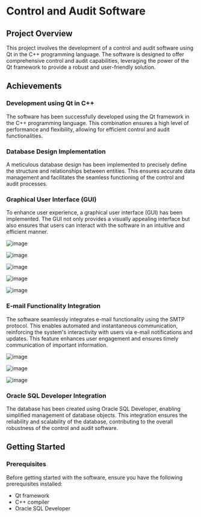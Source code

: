 # Control and Audit Software

## Project Overview

This project involves the development of a control and audit software using Qt in the C++ programming language. The software is designed to offer comprehensive control and audit capabilities, leveraging the power of the Qt framework to provide a robust and user-friendly solution.

## Achievements

### Development using Qt in C++

The software has been successfully developed using the Qt framework in the C++ programming language. This combination ensures a high level of performance and flexibility, allowing for efficient control and audit functionalities.

### Database Design Implementation

A meticulous database design has been implemented to precisely define the structure and relationships between entities. This ensures accurate data management and facilitates the seamless functioning of the control and audit processes.

### Graphical User Interface (GUI)

To enhance user experience, a graphical user interface (GUI) has been implemented. The GUI not only provides a visually appealing interface but also ensures that users can interact with the software in an intuitive and efficient manner.

![image](https://github.com/Heythaam/Projet-Qt/assets/123275074/a7874adb-9456-4b49-8dae-c2d6537b53bb)


![image](https://github.com/Heythaam/Projet-Qt/assets/123275074/0fc766fe-4b39-44be-8173-2ae78530ddd9)


![image](https://github.com/Heythaam/Projet-Qt/assets/123275074/925667d3-1985-48a9-b0a8-b2144fb4bdad)



![image](https://github.com/Heythaam/Projet-Qt/assets/123275074/37068609-6ceb-44ff-937f-ca4821cdc761)


![image](https://github.com/Heythaam/Projet-Qt/assets/123275074/ac554c8a-1ba8-4703-8664-1592698b734e)



### E-mail Functionality Integration

The software seamlessly integrates e-mail functionality using the SMTP protocol. This enables automated and instantaneous communication, reinforcing the system's interactivity with users via e-mail notifications and updates. This feature enhances user engagement and ensures timely communication of important information.

![image](https://github.com/Heythaam/Projet-Qt/assets/123275074/fd107de7-1324-47b2-aa31-47e70d515150)

![image](https://github.com/Heythaam/Projet-Qt/assets/123275074/0c36b8c5-1593-4575-8266-337ab1564a16)

![image](https://github.com/Heythaam/Projet-Qt/assets/123275074/0c6a6980-d576-45e8-a9ef-070748b0c67c)




### Oracle SQL Developer Integration

The database has been created using Oracle SQL Developer, enabling simplified management of database objects. This integration ensures the reliability and scalability of the database, contributing to the overall robustness of the control and audit software.

## Getting Started

### Prerequisites

Before getting started with the software, ensure you have the following prerequisites installed:

- Qt framework
- C++ compiler
- Oracle SQL Developer

